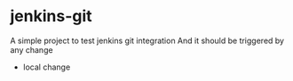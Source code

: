 # jenkins-git
A simple project to test jenkins git integration
And it should be triggered by any change

- local change
